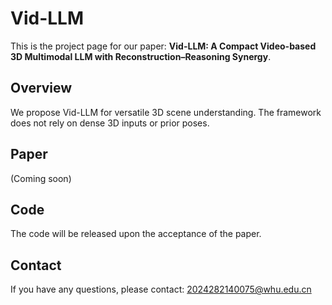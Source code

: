 # Vid-LLM

This is the project page for our paper: **Vid-LLM: A Compact Video-based 3D Multimodal LLM with Reconstruction–Reasoning Synergy**.

## Overview
We propose Vid-LLM for versatile 3D scene understanding. The framework does not rely on dense 3D inputs or prior poses.

## Paper
(Coming soon)

## Code
The code will be released upon the acceptance of the paper.

## Contact
If you have any questions, please contact: 2024282140075@whu.edu.cn
